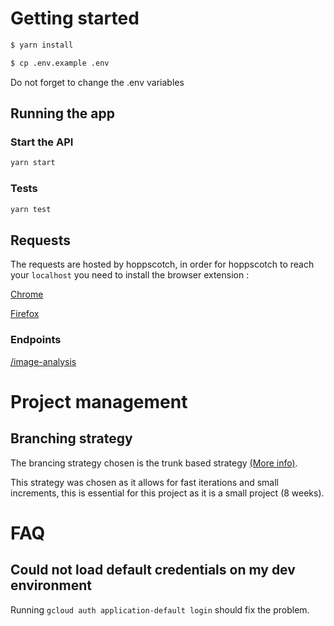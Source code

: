 # Getting started

```sh
$ yarn install

$ cp .env.example .env
```

Do not forget to change the .env variables

## Running the app

### Start the API

```sh
yarn start
```

### Tests

```sh
yarn test
```

## Requests

The requests are hosted by hoppscotch, in order for hoppscotch to reach your `localhost` you need to install the browser extension :

[Chrome](https://chrome.google.com/webstore/detail/hoppscotch-browser-extens/amknoiejhlmhancpahfcfcfhllgkpbld)

[Firefox](https://addons.mozilla.org/en-US/firefox/addon/hoppscotch/)

### Endpoints

[/image-analysis](https://hopp.sh/r/lSwULy1KtRNf)

# Project management

## Branching strategy

The brancing strategy chosen is the trunk based strategy [(More info)](https://www.atlassian.com/continuous-delivery/continuous-integration/trunk-based-development).

This strategy was chosen as it allows for fast iterations and small increments, this is essential for this project as it is a small project (8 weeks).

# FAQ

## Could not load default credentials on my dev environment

Running `gcloud auth application-default login` should fix the problem.
